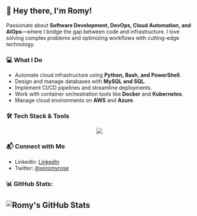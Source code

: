 ## 👋 Hey there, I'm Romy!

Passionate about **Software Development, DevOps, Cloud Automation, and AIOps**—where I bridge the gap between code and infrastructure. I love solving complex problems and optimizing workflows with cutting-edge technology.

### 💻 **What I Do**
- Automate cloud infrastructure using **Python, Bash, and PowerShell**.
- Design and manage databases with **MySQL and SQL**.
- Implement CI/CD pipelines and streamline deployments.
- Work with container orchestration tools like **Docker** and **Kubernetes**.
- Manage cloud environments on **AWS** and **Azure**.

### 🛠️ **Tech Stack & Tools**
<p align="center">
  <a href="https://skillicons.dev">
    <img src="https://skillicons.dev/icons?i=python,mysql,bash,powershell,docker,kubernetes,azure,github,gitlab,linux,terraform" />
  </a>
</p>

### 📬 **Connect with Me**
- LinkedIn: [LinkedIn](https://www.linkedin.com/in/rosemary-kamau-7975a3356?utm_source=share&utm_campaign=share_via&utm_content=profile&utm_medium=ios_app)
- Twitter: [@xoromyrose](https://x.com/xoromyrose?s=21)
### 📊 GitHub Stats:
![Romy's GitHub Stats](https://github-readme-stats.vercel.app/api?username=roseemaryy&show_icons=true&theme=default)
---
